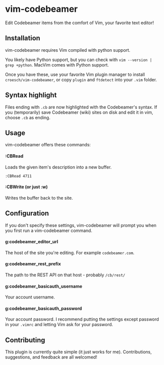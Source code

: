 # vim-codebeamer

Edit Codebeamer items from the comfort of Vim, your favorite text editor!

## Installation

vim-codebeamer requires Vim compiled with python support.

You likely have Python support, but you can check with `vim --version | grep +python`. MacVim comes with Python support.

Once you have these, use your favorite Vim plugin manager to install `croesch/vim-codebeamer`, or copy `plugin` and `ftdetect` into your `.vim` folder.

## Syntax highlight

Files ending with `.cb` are now highlighted with the Codebeamer's syntax. If you (temporarily) save Codebeamer (wiki) sites on disk and edit it in vim, choose `.cb` as ending.

## Usage

vim-codebeamer offers these commands:

#### :CBRead <item-number>

Loads the given item's description into a new buffer.

```
:CBRead 4711
```

#### :CBWrite (or just :w)

Writes the buffer back to the site.

## Configuration

If you don't specify these settings, vim-codebeamer will prompt you when you first run a vim-codebeamer command.

#### g:codebeamer_editor_url

The host of the site you're editing. For example `codebeamer.com`.

#### g:codebeamer_rest_prefix

The path to the REST API on that host - probably `/cb/rest/`

#### g:codebeamer_basicauth_username

Your account username.

#### g:codebeamer_basicauth_password

Your account password. I recommend putting the settings except password in your `.vimrc` and letting Vim ask for your password.

## Contributing

This plugin is currently quite simple (it just works for me). Contributions, suggestions, and feedback are all welcomed!

